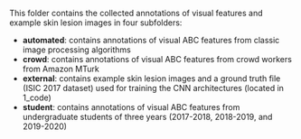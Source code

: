 This folder contains the collected annotations of visual features and example skin lesion images in four subfolders:

- **automated**: contains annotations of visual ABC features from classic image processing algorithms
- **crowd**: contains annotations of visual ABC features from crowd workers from Amazon MTurk
- **external**: contains example skin lesion images and a ground truth file (ISIC 2017 dataset) used for training the CNN architectures (located in 1_code)  
- **student**: contains annotations of visual ABC features from undergraduate students of three years (2017-2018, 2018-2019, and 2019-2020)
